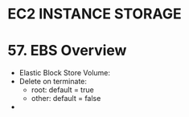 # EC2 INSTANCE STORAGE 
# 57. EBS Overview
- Elastic Block Store Volume: 
- Delete on terminate:
  - root: default = true
  - other: default = false 
- 